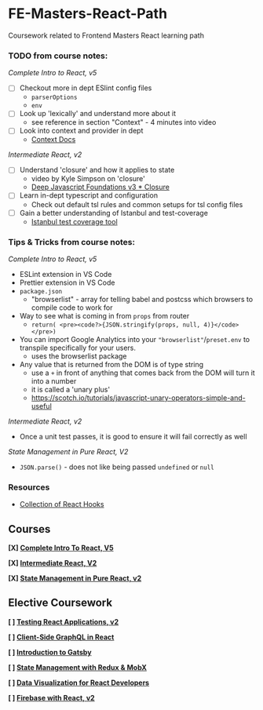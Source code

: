 # FE-Masters-React-Path
Coursework related to Frontend Masters React learning path

### TODO from course notes: ###
  *Complete Intro to React, v5*
  * [ ] Checkout more in dept ESlint config files
    * `parserOptions`
    * `env`
  * [ ] Look up 'lexically' and understand more about it
    * see reference in section "Context" - 4 minutes into video
  * [ ] Look into context and provider in dept
    * [Context Docs](https://reactjs.org/docs/context.html)

  *Intermediate React, v2*
  * [ ] Understand 'closure' and how it applies to state
    * video by Kyle Simpson on 'closure'
    * [Deep Javascript Foundations v3 \* Closure](https://frontendmasters.com/courses/deep*javascript*v3/origin*of*closure/)
  * [ ] Learn in-dept typescript and configuration
    * Check out default tsl rules and common setups for tsl config files
  * [ ] Gain a better understanding of Istanbul and test-coverage
    * [Istanbul test coverage tool](https://istanbul.js.org/)

### Tips & Tricks from course notes: ###
  *Complete Intro to React, v5*
  * ESLint extension in VS Code
  * Prettier extension in VS Code
  * `package.json`
    * "browserlist" - array for telling babel and postcss which browsers to compile code to work for
  * Way to see what is coming in from `props` from router
    * `return( <pre><code?>{JSON.stringify(props, null, 4)}</code></pre>)`
  * You can import Google Analytics into your `"browserlist"`/`preset.env` to transpile specifically for your users.
    * uses the browserlist package
  * Any value that is returned from the DOM is of type string
    * use a `+` in front of anything that comes back from the DOM will turn it into a number
    * it is called a 'unary plus'
    * https://scotch.io/tutorials/javascript-unary-operators-simple-and-useful

  *Intermediate React, v2*
  * Once a unit test passes, it is good to ensure it will fail correctly as well

  *State Management in Pure React, V2*
  * `JSON.parse()` - does not like being passed `undefined` or `null`

### Resources ##
  * [Collection of React Hooks](https://nikgraf.github.io/react-hooks/)

## Courses

**[X] [Complete Intro To React, V5](https://frontendmasters.com/courses/complete-react-v5/)**

**[X] [Intermediate React, V2](https://frontendmasters.com/courses/intermediate-react-v2/)**

**[X] [State Management in Pure React, v2](https://frontendmasters.com/courses/pure-react-state/)**

## Elective Coursework ##

**[ ] [Testing React Applications, v2](https://frontendmasters.com/courses/testing-react/)**

**[ ] [Client-Side GraphQL in React](https://frontendmasters.com/courses/client-graphql-react/)**

**[ ] [Introduction to Gatsby](https://frontendmasters.com/courses/gatsby/)**

**[ ] [State Management with Redux & MobX](https://frontendmasters.com/courses/redux-mobx/)**

**[ ] [Data Visualization for React Developers](https://frontendmasters.com/courses/d3-js-react/)**

**[ ] [Firebase with React, v2](https://frontendmasters.com/courses/firebase-react-v2/)**

